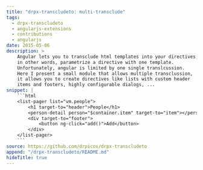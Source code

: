 ```yaml
---
title: "drpx-transcludeto: multi-transclude"
tags:
  - drpx-transcludeto
  - angularjs-extensions
  - contributions
  - angularjs
date: 2015-05-06
description: >
    Angular lets you to transclude html templates into your directives,
    in other words, parametrize a directive with one template.
    Unfortunately, angular is limited by one single translcussion.
    Here I present a small module that allows multiple transclussion,
    it allows you to create directives like lists with custom header
    items and footers, highly configurable dialogs, ...
snippet: |
    ```html
    <list-pager list="vm.people">
        <h1 target-to="header">People</h1>
        <person-detail person="$container.item" target-to="item"></person-detail>
        <div target-to="footer">
            <button ng-click="add()">Add</button>
        </div>
    </list-pager>
    ```
source: https://github.com/drpicox/drpx-transcludeto
append: "/drpx-transcludeto/README.md"
hideTitle: true
---
```



